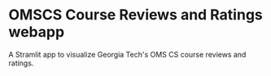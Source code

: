 # OMSCS Course Reviews and Ratings webapp
A Stramlit app to visualize Georgia Tech's OMS CS course reviews and ratings.
